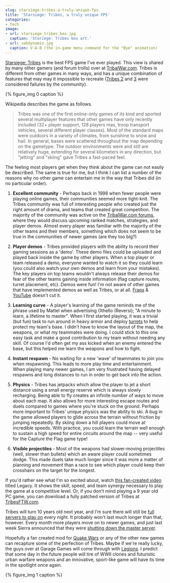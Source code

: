 ```yaml
---
slug: starsiege-tribes-a-truly-unique-fps
title: 'Starsiege: Tribes, a truly unique FPS'
categories:
- Tech
image:
- url: starsiege_tribes_box.jpg
  caption: 'Stariege: Tribes box art.'
- url: vabdynamix.jpg
  caption: V-A-B (the in-game menu command for the "Bye" animation)
---
```


[Starsiege: Tribes](http://en.wikipedia.org/wiki/Starsiege:_Tribes) is the best FPS game I've ever played. This view is shared by many other gamers (and forum trolls) over at [TribalWar.com](http://www.tribalwar.com/forums/). Tribes is different from other games in many ways, and has a unique combination of features that may may it impossible to recreate ([Tribes 2](http://en.wikipedia.org/wiki/Tribes_2) and [3](http://en.wikipedia.org/wiki/Tribes:_Vengeance) were considered failures by the community).

{% figure_img 0 caption %}

Wikipedia describes the game as follows.

> Tribes was one of the first online-only games of its kind and sported several multiplayer features that other games have only recently included (32+ player support, 128 players max, troop transport vehicles, several different player classes). Most of the standard maps were outdoors in a variety of climates, from sunshine to snow and hail. In general, bases were scattered throughout the map depending on the gametype. The outdoor environments were and still are relatively huge, extending for several kilometers in any direction, but "jetting" and "skiing" gave Tribes a fast-paced feel.</blockquote>

The feeling most players get when they think about the game can not easily be described. The same is true for me, but I think I can list a number of the reasons why no other game can entertain me in the way that Tribes did (in no particular order).

  1. **Excellent community** - Perhaps back in 1998 when fewer people were playing online games, their communities seemed more tight-knit. The Tribes community was full of interesting people who created just the right amount of drama, and teams that created great competition. The majority of the community was active on the [TribalWar.com forums](http://www.tribalwar.com/forums/), where they would discuss upcoming ranked matches, strategies, and player demos. Almost every player was familiar with the majority of the other teams and their members, something which does not seem to be true in the communities of newer games (are they too big?)

  2. **Player demos** - Tribes provided players with the ability to record their gaming sessions as a 'demo'. These demo files could be uploaded and played back inside the game by other players. When a top player or team released a demo, everyone wanted to watch it so they could learn (you could also watch your own demos and learn from your mistakes). The key players on top teams wouldn't always release their demos for fear of the other teams gaining inside information (flag capture routes, turret placement, etc). Demos were fun! I'm not aware of other games that have implemented demos as well as Tribes, or at all. [Fraps](http://www.fraps.com) & [YouTube](http://www.youtube.com/) doesn't cut it.

  3. **Learning curve** - A player's learning of the game reminds me of the phrase used by Mattel when advertising Othello (Reversi); "A minute to learn, a lifetime to master". When I first started playing, it was a trivial (but fun) task to run around in heavy armor and deploy [turrets](http://en.wikipedia.org/wiki/Starsiege_Tribes#Turrets) to help protect my team's base. I didn't have to know the layout of the map, the weapons, or what my teammates were doing. I could stick to this one easy task and make a good contribution to my team without needing any skill. Of course I'd often get my ass kicked when an enemy entered the base, but this helped me learn the weapons and how to fight.

  4. **Instant respawn** - No waiting for a new 'wave' of teammates to join you when respawning. This leads to more play time and entertainment. When playing many newer games, I am very frustrated having delayed respawns and long distances to run in order to get back into the action.

  5. **Physics** - Tribes has jetpacks which allow the player to jet a short distance using a small energy reserve which is always slowly recharging. Being able to fly creates an infinite number of ways to move about each map. It also allows for more interesting escape routes and duels compared to games where you're stuck on the ground. Perhaps more important to Tribes' unique physics was the ability to ski. A bug in the game allowed players to glide across the terrain without friction by jumping repeatedly. By skiing down a hill players could move at incredible speeds. With practice, you could learn the terrain well enough to sustain a high speed for entire circuits around the map -- very useful for the Capture the Flag game type!

  6. **Visible projectiles** - Most of the weapons had slower-moving projectiles (well, slower than bullets) which an aware player could sometimes dodge. This made duels take much longer since it was more a matter of planning and movement than a race to see which player could keep their crosshairs on the target for the longest.

If you'd rather see what I'm so excited about, watch [this fan-created video](http://video.google.com/videoplay?docid=2209926384955970402) titled Legacy. It shows the skill, speed, and team synergy necessary to play the game at a competitive level. Or, if you don't mind playing a 9 year old PC game, you can download a fully patched version of Tribes at [TribesFTW.com](http://tribesftw.com/).

Tribes will turn 10 years old next year, and I'm sure there will still be [full servers to play on](http://tribesquery.toocrooked.com/sort.php?n=Players) every night. It probably won't last much longer than that, however. Every month more players move on to newer games, and just last week Sierra announced that they were [shutting down the master server](http://www.tribalwar.com/forums/showthread.php?t=497388).

Hopefully a fan created mod for [Quake Wars](http://en.wikipedia.org/wiki/Enemy_Territory:_Quake_Wars) or any of the other new games can recapture some of the perfection of Tribes. Maybe if we're really lucky, the guys over at Garage Games will come through with [Legions](http://www.legionsgame.com/). I predict that some day in the future people will tire of WWII clones and futuristic urban warfare weapons and an innovative, sport-like game will have its time in the spotlight once again.

{% figure_img 1 caption %}
